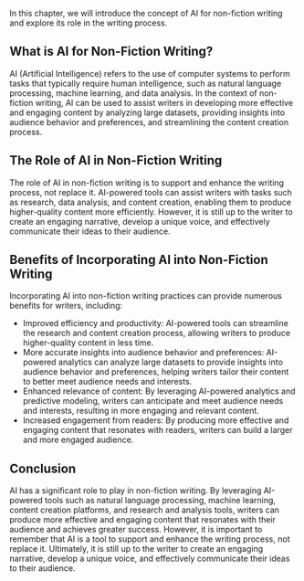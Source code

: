 
In this chapter, we will introduce the concept of AI for non-fiction writing and explore its role in the writing process.

What is AI for Non-Fiction Writing?
-----------------------------------

AI (Artificial Intelligence) refers to the use of computer systems to perform tasks that typically require human intelligence, such as natural language processing, machine learning, and data analysis. In the context of non-fiction writing, AI can be used to assist writers in developing more effective and engaging content by analyzing large datasets, providing insights into audience behavior and preferences, and streamlining the content creation process.

The Role of AI in Non-Fiction Writing
-------------------------------------

The role of AI in non-fiction writing is to support and enhance the writing process, not replace it. AI-powered tools can assist writers with tasks such as research, data analysis, and content creation, enabling them to produce higher-quality content more efficiently. However, it is still up to the writer to create an engaging narrative, develop a unique voice, and effectively communicate their ideas to their audience.

Benefits of Incorporating AI into Non-Fiction Writing
-----------------------------------------------------

Incorporating AI into non-fiction writing practices can provide numerous benefits for writers, including:

* Improved efficiency and productivity: AI-powered tools can streamline the research and content creation process, allowing writers to produce higher-quality content in less time.
* More accurate insights into audience behavior and preferences: AI-powered analytics can analyze large datasets to provide insights into audience behavior and preferences, helping writers tailor their content to better meet audience needs and interests.
* Enhanced relevance of content: By leveraging AI-powered analytics and predictive modeling, writers can anticipate and meet audience needs and interests, resulting in more engaging and relevant content.
* Increased engagement from readers: By producing more effective and engaging content that resonates with readers, writers can build a larger and more engaged audience.

Conclusion
----------

AI has a significant role to play in non-fiction writing. By leveraging AI-powered tools such as natural language processing, machine learning, content creation platforms, and research and analysis tools, writers can produce more effective and engaging content that resonates with their audience and achieves greater success. However, it is important to remember that AI is a tool to support and enhance the writing process, not replace it. Ultimately, it is still up to the writer to create an engaging narrative, develop a unique voice, and effectively communicate their ideas to their audience.
